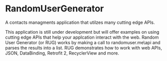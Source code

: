 # RandomUserGenerator
A contacts managments application that utilzes many cutting edge APIs.

This application is still under development but will offer examples on using cutting edge APIs 
that help your applcation interact with the web. Random User Generator (or RUG) works by making a call to randomuser.me\api 
and parses the results into a list. RUG demonstrates how to work with web APIs, JSON, DataBinding, Retrofit 2, RecyclerView and more.
